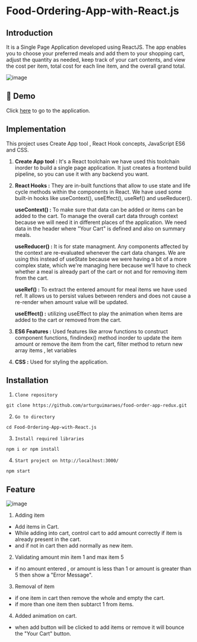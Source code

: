 # Food-Ordering-App-with-React.js

## Introduction
It is a Single Page Application developed using ReactJS. The app enables you to choose your preferred meals and add them to your shopping cart, adjust the quantity as needed, keep track of your cart contents, and view the cost per item, total cost for each line item, and the overall grand total.

![image](https://user-images.githubusercontent.com/65281223/226092425-be426165-f7d3-4c39-aab3-ea89cf5dd124.png)

## :movie_camera: Demo
Click [here](https://food-order-app-with-reactjs.web.app) to go to the application.

## Implementation
This project uses Create App tool , React Hook concepts, JavaScript ES6 and CSS.

1. **Create App tool :** It's a React toolchain we have used this toolchain inorder to build a single page application. It just creates a frontend build pipeline,
so you can use it with any backend you want.

2. **React Hooks :** They are in-built functions that allow to use state and life cycle methods within the components in React. We have used some built-in hooks like useContext(), useEffect(), useRef() and useReducer().
  
    **useContext() :** To make sure that data can be added or items can be added to the cart. To manage the overall cart data through context because we will need it in different places of the
    application. We need data in the header where "Your Cart" is defined and also on summary meals.

    **useReducer() :** It is for state managment. Any components affected by the context are re-evaluated whenever the cart data changes. We are using this instead of useState because we were having a bit of a more complex state, which we're managing here
    because we'll have to check whether a meal is already part of the cart or not and for removing item from the cart.

    **useRef() :** To extract the entered amount for meal items we have used ref. It allows us to persist values between renders and does not cause a re-render when amount value will be updated.

    **useEffect() :** utilizing useEffect to play the animation when items are added to the cart or removed from the cart.
 
 3. **ES6 Features :** Used features like arrow functions to construct component functions, findindex() method inorder to update the item amount or remove the item from the cart, filter method to return new array items , let variables 
  
 4. **CSS :** Used for styling the application.
 
 ## Installation
 
 1. ```Clone repository```
 
 ```
 git clone https://github.com/arturguimaraes/food-order-app-redux.git
 ```
 
 2. ```Go to directory```
 
 ```
 cd Food-Ordering-App-with-React.js
 ```
 
 3. ```Install required libraries```
 
 ```
 npm i or npm install 
 ```
 
 4. ```Start project on http://localhost:3000/```
 
 ```
 npm start
 ```

## Feature 

![image](https://user-images.githubusercontent.com/65281223/226096602-8c5ddda9-2d0b-4c1a-bc76-6b8f9a751cf2.png)

1. Adding item
- Add items in Cart.
- While adding into cart, control cart to add amount correctly if item is already present in the cart.
- and if not in cart then add normally as new item.

2. Validating amount min item 1 and max item 5
- if no amount entered , or amount is less than 1 or amount is greater than 5 then show a "Error Message".

3. Removal of item 
- if one item in cart then remove the whole and empty the cart.
- if more than one item then subtarct 1 from items.

4. Added animation on cart.
- when add button will be clicked to add items or remove it will bounce the "Your Cart" button.


